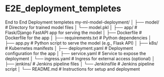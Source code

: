 # E2E_deployment_templetes
End to End Deployment templetes
my-ml-model-deployment/
│
├── model/                   # Directory for trained model files
│   └── model.pkl
│
├── app/                     # Flask/Django FastAPI app for serving the model
│   ├── Dockerfile           # Dockerfile for the app
│   ├── requirements.txt     # Python dependencies
│   ├── app.py               # Python script to serve the model (e.g., Flask API)
│
├── k8s/                     # Kubernetes manifests
│   ├── deployment.yaml      # Deployment configuration for the app
│   ├── service.yaml         # Service to expose the deployment
│   └── ingress.yaml         # Ingress for external access (optional)
│
├── jenkins/                 # Jenkins pipeline files
│   └── Jenkinsfile          # Jenkins pipeline script
│
└── README.md                # Instructions for setup and deployment
